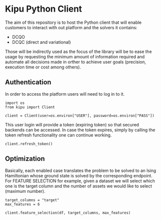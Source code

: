 # Kipu Python Client

The aim of this repository is to host the Python client that will enable customers to interact with out platform and the solvers it contains:

* DCQO
* DCQC (direct and variational)

Those will be indirectly used as the focus of the library will be to ease the usage by requesting the minimum amount of information required and automate all decisions made in orther to achieve user goals (precision, execution time or cost among others).

## Authentication

In order to access the platform users will need to log in to it.

```
import os
from kipu import Client

client = Client(user=os.environ["USER"], password=os.environ["PASS"])
```

This user login will provide a token (expiring token) so that secured backends can be accessed. In case the token expires, simply by calling the token refresh functionality one can continue working.

```
client.refresh_token()
```

## Optimization

Basically, each enabled case translates the problem to be solved to an Ising Hamiltonian whose ground state is solved by the corresponding endpoint. For FEATURE SELECTION for example, given a dataset we will select which one is the target column and the number of assets we would like to select (maximum number).

```
target_columns = "target"
max_features = 6

client.feature_selection(df, target_columns, max_features)
```